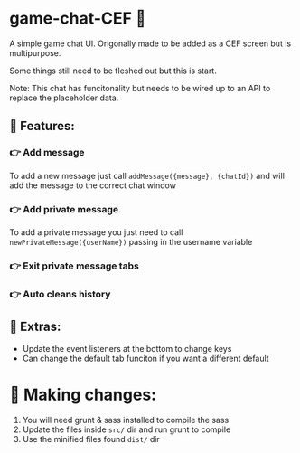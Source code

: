 # game-chat-CEF :speech_balloon:

A simple game chat UI.
Origonally made to be added as a CEF screen but is multipurpose.

Some things still need to be fleshed out but this is start.

Note: This chat has funcitonality but needs to be wired up to an API to replace the placeholder data.

## :wrench: Features:

### :point_right: Add message
To add a new message just call `addMessage({message}, {chatId})` and will add the message to the correct chat window
### :point_right: Add private message
To add a private message you just need to call `newPrivateMessage({userName})` passing in the username variable
### :point_right: Exit private message tabs
### :point_right: Auto cleans history

## :meat_on_bone: Extras:
- Update the event listeners at the bottom to change keys
- Can change the default tab funciton if you want a different default

# :memo: Making changes:
1. You will need grunt & sass installed to compile the sass
2. Update the files inside `src/` dir and run grunt to compile
3. Use the minified files found `dist/` dir
